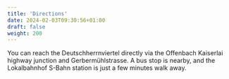```yaml
---
title: 'Directions'
date: 2024-02-03T09:30:56+01:00
draft: false
weight: 200
---
```


You can reach the Deutschherrnviertel directly via the Offenbach Kaiserlai highway junction and Gerbermühlstrasse. A bus stop is nearby, and the Lokalbahnhof S-Bahn station is just a few minutes walk away.
